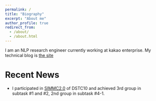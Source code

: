 ```yaml
---
permalink: /
title: "Biography"
excerpt: "About me"
author_profile: true
redirect_from: 
  - /about/
  - /about.html
---
```


I am an NLP research engineer currently working at kakao enterprise.
My technical blog is [the site](https://ai-information.blogspot.com/)

# Recent News
* I participated in [SIMMC2.0](https://github.com/facebookresearch/simmc2) of DSTC10 and achieved 3rd group in subtask #1 and #2, 2nd group in subtask #4-1.
